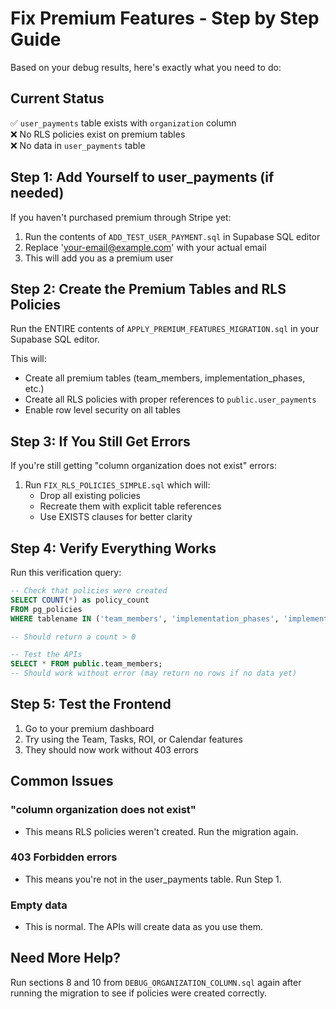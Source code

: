 # Fix Premium Features - Step by Step Guide

Based on your debug results, here's exactly what you need to do:

## Current Status
✅ `user_payments` table exists with `organization` column  
❌ No RLS policies exist on premium tables  
❌ No data in `user_payments` table  

## Step 1: Add Yourself to user_payments (if needed)

If you haven't purchased premium through Stripe yet:

1. Run the contents of `ADD_TEST_USER_PAYMENT.sql` in Supabase SQL editor
2. Replace 'your-email@example.com' with your actual email
3. This will add you as a premium user

## Step 2: Create the Premium Tables and RLS Policies

Run the ENTIRE contents of `APPLY_PREMIUM_FEATURES_MIGRATION.sql` in your Supabase SQL editor.

This will:
- Create all premium tables (team_members, implementation_phases, etc.)
- Create all RLS policies with proper references to `public.user_payments`
- Enable row level security on all tables

## Step 3: If You Still Get Errors

If you're still getting "column organization does not exist" errors:

1. Run `FIX_RLS_POLICIES_SIMPLE.sql` which will:
   - Drop all existing policies
   - Recreate them with explicit table references
   - Use EXISTS clauses for better clarity

## Step 4: Verify Everything Works

Run this verification query:

```sql
-- Check that policies were created
SELECT COUNT(*) as policy_count 
FROM pg_policies 
WHERE tablename IN ('team_members', 'implementation_phases', 'implementation_tasks', 'roi_metrics', 'calendar_events');

-- Should return a count > 0

-- Test the APIs
SELECT * FROM public.team_members;
-- Should work without error (may return no rows if no data yet)
```

## Step 5: Test the Frontend

1. Go to your premium dashboard
2. Try using the Team, Tasks, ROI, or Calendar features
3. They should now work without 403 errors

## Common Issues

### "column organization does not exist"
- This means RLS policies weren't created. Run the migration again.

### 403 Forbidden errors
- This means you're not in the user_payments table. Run Step 1.

### Empty data
- This is normal. The APIs will create data as you use them.

## Need More Help?

Run sections 8 and 10 from `DEBUG_ORGANIZATION_COLUMN.sql` again after running the migration to see if policies were created correctly.